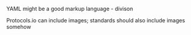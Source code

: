 


YAML might be a good markup language - divison



Protocols.io can include images; standards should also include images somehow